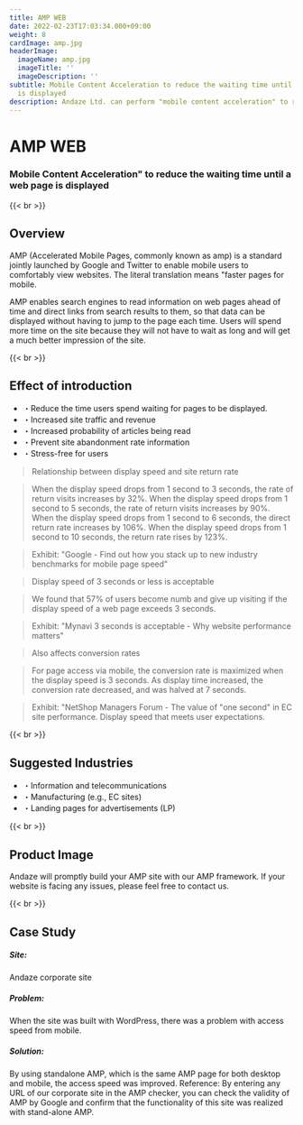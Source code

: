 ```yaml
---
title: AMP WEB
date: 2022-02-23T17:03:34.000+09:00
weight: 8
cardImage: amp.jpg
headerImage:
  imageName: amp.jpg
  imageTitle: ''
  imageDescription: ''
subtitle: Mobile Content Acceleration to reduce the waiting time until a web page
  is displayed
description: Andaze Ltd. can perform "mobile content acceleration" to reduce the waiting time for web pages to be displayed by AMP WEB. If your company's website is facing any issues, please feel free to contact us.
---
```

# AMP WEB

### Mobile Content Acceleration" to reduce the waiting time until a web page is displayed

{{< br >}}

## Overview

AMP (Accelerated Mobile Pages, commonly known as amp) is a standard jointly launched by Google and Twitter to enable mobile users to comfortably view websites. The literal translation means "faster pages for mobile.

AMP enables search engines to read information on web pages ahead of time and direct links from search results to them, so that data can be displayed without having to jump to the page each time. Users will spend more time on the site because they will not have to wait as long and will get a much better impression of the site.

{{< br >}}

## Effect of introduction

* ・Reduce the time users spend waiting for pages to be displayed.
* ・Increased site traffic and revenue
* ・Increased probability of articles being read
* ・Prevent site abandonment rate information
* ・Stress-free for users

> Relationship between display speed and site return rate

> When the display speed drops from 1 second to 3 seconds, the rate of return visits increases by 32%. When the display speed drops from 1 second to 5 seconds, the rate of return visits increases by 90%. When the display speed drops from 1 second to 6 seconds, the direct return rate increases by 106%. When the display speed drops from 1 second to 10 seconds, the return rate rises by 123%.

> Exhibit: "Google - Find out how you stack up to new industry benchmarks for mobile page speed"

> Display speed of 3 seconds or less is acceptable

> We found that 57% of users become numb and give up visiting if the display speed of a web page exceeds 3 seconds.

> Exhibit: "Mynavi 3 seconds is acceptable - Why website performance matters"

> Also affects conversion rates

> For page access via mobile, the conversion rate is maximized when the display speed is 3 seconds. As display time increased, the conversion rate decreased, and was halved at 7 seconds.

> Exhibit: "NetShop Managers Forum - The value of "one second" in EC site performance. Display speed that meets user expectations.

{{< br >}}

## Suggested Industries

* ・Information and telecommunications
* ・Manufacturing (e.g., EC sites)
* ・Landing pages for advertisements (LP)

{{< br >}}

## Product Image

Andaze will promptly build your AMP site with our AMP framework. If your website is facing any issues, please feel free to contact us.

{{< br >}}

## Case Study

##### **Site**:

Andaze corporate site

##### **Problem**:

When the site was built with WordPress, there was a problem with access speed from mobile.

##### **Solution**:

By using standalone AMP, which is the same AMP page for both desktop and mobile, the access speed was improved. Reference: By entering any URL of our corporate site in the AMP checker, you can check the validity of AMP by Google and confirm that the functionality of this site was realized with stand-alone AMP.